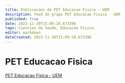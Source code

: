 ```yaml
---
title: Publicacoes de PET Educacao Fisica - UEM 
description: feed do grupo PET Educacao Fisica - UEM
published: true
date: 2023-11-30T15:09:28.673396
tags: Ciencias da Saude, Educacao Fisica
editor: markdown
dateCreated: 2023-11-30T15:09:28.673396
---
```


# PET Educacao Fisica
[PET Educacao Fisica - UEM](/grupo/252PETEducacaoFisicaUEM.md)
